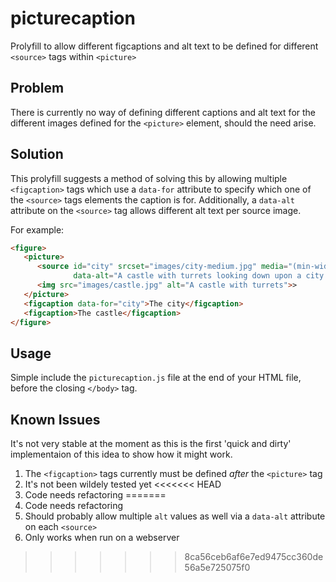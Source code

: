 picturecaption
==============

Prolyfill to allow different figcaptions and alt text to be defined for different `<source>` tags within `<picture>`

## Problem

There is currently no way of defining different captions and alt text for the different images defined for the `<picture>` element, should the need arise.

## Solution
This prolyfill suggests a method of solving this by allowing multiple `<figcaption>` tags which use a `data-for` attribute to specify which one of the `<source>` tags elements the caption is for. Additionally, a `data-alt` attribute on the `<source>` tag allows different alt text per source image.

For example:

```html
<figure>
   <picture>
      <source id="city" srcset="images/city-medium.jpg" media="(min-width: 800px)"
              data-alt="A castle with turrets looking down upon a city with a church spire in the right foreground">
      <img src="images/castle.jpg" alt="A castle with turrets">>
   </picture>
   <figcaption data-for="city">The city</figcaption>
   <figcaption>The castle</figcaption>
</figure>
```

## Usage

Simple include the `picturecaption.js` file at the end of your HTML file, before the closing `</body>` tag.

## Known Issues

It's not very stable at the moment as this is the first 'quick and dirty' implementaion of this idea to show how it might work.

1. The `<figcaption>` tags currently must be defined *after* the `<picture>` tag
2. It's not been wildely tested yet
<<<<<<< HEAD
3. Code needs refactoring
=======
3. Code needs refactoring
4. Should probably allow multiple `alt` values as well via a `data-alt` attribute on each `<source>`
5. Only works when run on a webserver
>>>>>>> 8ca56ceb6af6e7ed9475cc360de56a5e725075f0
